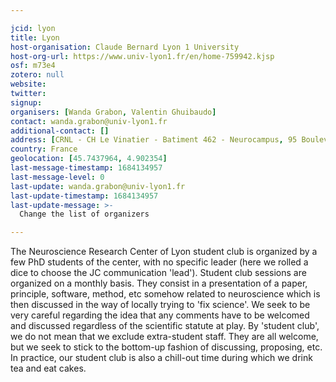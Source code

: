 ```yaml
---

jcid: lyon
title: Lyon
host-organisation: Claude Bernard Lyon 1 University
host-org-url: https://www.univ-lyon1.fr/en/home-759942.kjsp
osf: m73e4
zotero: null
website: 
twitter: 
signup: 
organisers: [Wanda Grabon, Valentin Ghuibaudo]
contact: wanda.grabon@univ-lyon1.fr
additional-contact: []
address: [CRNL - CH Le Vinatier - Batiment 462 - Neurocampus, 95 Boulevard Pinel, 69500 Bron]
country: France
geolocation: [45.7437964, 4.902354]
last-message-timestamp: 1684134957
last-message-level: 0
last-update: wanda.grabon@univ-lyon1.fr
last-update-timestamp: 1684134957
last-update-message: >-
  Change the list of organizers

---
```


The Neuroscience Research Center of Lyon  student club is organized by a few PhD students of the center, with no specific leader (here we rolled a dice to choose the JC communication 'lead'). Student club sessions are
organized on a monthly basis. They consist in a presentation of a paper, principle, software, method, etc somehow related to neuroscience which is then discussed in the way of locally trying to 'fix science'. 
We seek to be very careful regarding the idea that any comments have to be welcomed and discussed regardless of the scientific statute at play. By 'student club', we do not mean that we exclude extra-student staff. 
They are all welcome, but we seek to stick to the bottom-up fashion of discussing, proposing, etc. In practice, our student club is also a chill-out time during which we drink tea and eat cakes.

